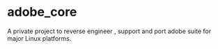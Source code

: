 # adobe_core
A private project to reverse engineer , support and port adobe suite for major Linux platforms.
